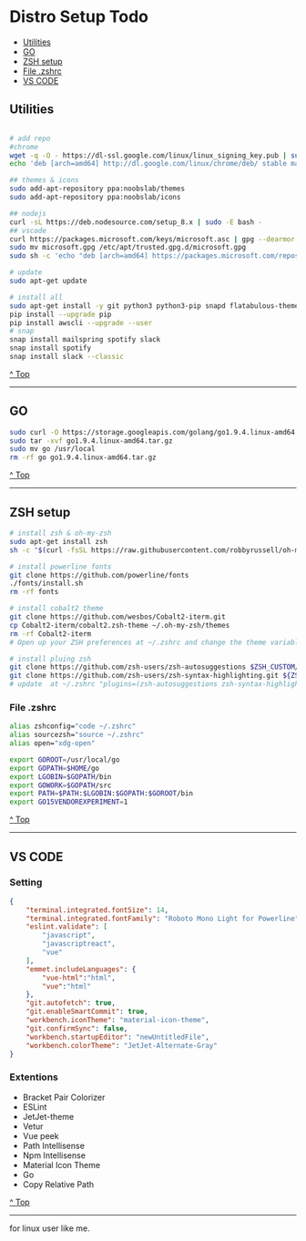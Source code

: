 # Distro Setup Todo

* [Utilities](#utilities)
* [GO](#go)
* [ZSH setup](#zsh-setup)
* [File .zshrc](#file-zshrc)
* [VS CODE](#vs-code)

## Utilities

```bash

# add repo
#chrome
wget -q -O - https://dl-ssl.google.com/linux/linux_signing_key.pub | sudo apt-key add - 
echo 'deb [arch=amd64] http://dl.google.com/linux/chrome/deb/ stable main' | sudo tee /etc/apt/sources.list.d/google-chrome.list

## themes & icons
sudo add-apt-repository ppa:noobslab/themes
sudo add-apt-repository ppa:noobslab/icons

## nodejs
curl -sL https://deb.nodesource.com/setup_8.x | sudo -E bash -
## vscode
curl https://packages.microsoft.com/keys/microsoft.asc | gpg --dearmor > microsoft.gpg
sudo mv microsoft.gpg /etc/apt/trusted.gpg.d/microsoft.gpg
sudo sh -c 'echo "deb [arch=amd64] https://packages.microsoft.com/repos/vscode stable main" > /etc/apt/sources.list.d/vscode.list'

# update
sudo apt-get update

# install all
sudo apt-get install -y git python3 python3-pip snapd flatabulous-theme ultra-flat-icons nodejs code docky google-chrome-stable
pip install --upgrade pip
pip install awscli --upgrade --user
# snap
snap install mailspring spotify slack
snap install spotify
snap install slack --classic
```

[^ Top](#distro-setup-todo)

---

## GO

```bash
sudo curl -O https://storage.googleapis.com/golang/go1.9.4.linux-amd64.tar.gz
sudo tar -xvf go1.9.4.linux-amd64.tar.gz
sudo mv go /usr/local
rm -rf go go1.9.4.linux-amd64.tar.gz
```

[^ Top](#distro-setup-todo)

---

## ZSH setup

```bash
# install zsh & oh-my-zsh
sudo apt-get install zsh
sh -c "$(curl -fsSL https://raw.githubusercontent.com/robbyrussell/oh-my-zsh/master/tools/install.sh)"

# install powerline fonts
git clone https://github.com/powerline/fonts
./fonts/install.sh
rm -rf fonts

# install cobalt2 theme
git clone https://github.com/wesbos/Cobalt2-iterm.git
cp Cobalt2-iterm/cobalt2.zsh-theme ~/.oh-my-zsh/themes
rm -rf Cobalt2-iterm
# Open up your ZSH preferences at ~/.zshrc and change the theme variable to ZSH_THEME="cobalt2"

# install pluing zsh
git clone https://github.com/zsh-users/zsh-autosuggestions $ZSH_CUSTOM/plugins/zsh-autosuggestions
git clone https://github.com/zsh-users/zsh-syntax-highlighting.git ${ZSH_CUSTOM:-~/.oh-my-zsh/custom}/plugins/zsh-syntax-highlighting
# update  at ~/.zshrc "plugins=(zsh-autosuggestions zsh-syntax-highlighting)"
```

### File .zshrc

```bash
alias zshconfig="code ~/.zshrc"
alias sourcezsh="source ~/.zshrc"
alias open="xdg-open"

export GOROOT=/usr/local/go
export GOPATH=$HOME/go
export LGOBIN=$GOPATH/bin
export GOWORK=$GOPATH/src
export PATH=$PATH:$LGOBIN:$GOPATH:$GOROOT/bin
export GO15VENDOREXPERIMENT=1
```

[^ Top](#distro-setup-todo)

---

## VS CODE

### Setting

```json
{
    "terminal.integrated.fontSize": 14,
    "terminal.integrated.fontFamily": "Roboto Mono Light for Powerline",
    "eslint.validate": [
        "javascript",
        "javascriptreact",
        "vue"
    ],
    "emmet.includeLanguages": {
        "vue-html":"html",
        "vue":"html"
    },
    "git.autofetch": true,
    "git.enableSmartCommit": true,
    "workbench.iconTheme": "material-icon-theme",
    "git.confirmSync": false,
    "workbench.startupEditor": "newUntitledFile",
    "workbench.colorTheme": "JetJet-Alternate-Gray"
}
```

### Extentions

* Bracket Pair Colorizer
* ESLint
* JetJet-theme
* Vetur
* Vue peek
* Path Intellisense
* Npm Intellisense
* Material Icon Theme
* Go
* Copy Relative Path

[^ Top](#distro-setup-todo)

---

for linux user like me.
